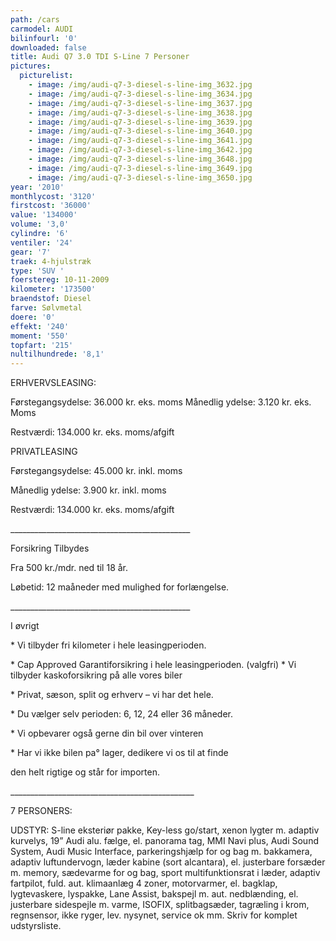 ```yaml
---
path: /cars
carmodel: AUDI
bilinfourl: '0'
downloaded: false
title: Audi Q7 3.0 TDI S-Line 7 Personer
pictures:
  picturelist:
    - image: /img/audi-q7-3-diesel-s-line-img_3632.jpg
    - image: /img/audi-q7-3-diesel-s-line-img_3634.jpg
    - image: /img/audi-q7-3-diesel-s-line-img_3637.jpg
    - image: /img/audi-q7-3-diesel-s-line-img_3638.jpg
    - image: /img/audi-q7-3-diesel-s-line-img_3639.jpg
    - image: /img/audi-q7-3-diesel-s-line-img_3640.jpg
    - image: /img/audi-q7-3-diesel-s-line-img_3641.jpg
    - image: /img/audi-q7-3-diesel-s-line-img_3642.jpg
    - image: /img/audi-q7-3-diesel-s-line-img_3648.jpg
    - image: /img/audi-q7-3-diesel-s-line-img_3649.jpg
    - image: /img/audi-q7-3-diesel-s-line-img_3650.jpg
year: '2010'
monthlycost: '3120'
firstcost: '36000'
value: '134000'
volume: '3,0'
cylindre: '6'
ventiler: '24'
gear: '7'
traek: 4-hjulstræk
type: 'SUV '
foerstereg: 10-11-2009
kilometer: '173500'
braendstof: Diesel
farve: Sølvmetal
doere: '0'
effekt: '240'
moment: '550'
topfart: '215'
nultilhundrede: '8,1'
---
```

ERHVERVSLEASING:

Førstegangsydelse: 36.000 kr. eks. moms Månedlig ydelse: 3.120 kr. eks. Moms

Restværdi: 134.000 kr. eks. moms/afgift



PRIVATLEASING

Førstegangsydelse: 45.000 kr. inkl. moms

Månedlig ydelse: 3.900 kr. inkl. moms

Restværdi: 134.000 kr. eks. moms/afgift

\_\_\_\_\_\_\_\_\_\_\_\_\_\_\_\_\_\_\_\_\_\_\_\_\_\_\_\_\_\_\_\_\_\_\_\_\_\_\_\_\_\_\_\__

Forsikring Tilbydes

Fra 500 kr./mdr. ned til 18 år.

Løbetid: 12 maåneder med mulighed for forlængelse.

\_\_\_\_\_\_\_\_\_\_\_\_\_\_\_\_\_\_\_\_\_\_\_\_\_\_\_\_\_\_\_\_\_\_\_\_\_\_\_\_\_\_\_\__

I øvrigt

\* Vi tilbyder fri kilometer i hele leasingperioden.

\* Cap Approved Garantiforsikring i hele leasingperioden. (valgfri) \* Vi tilbyder kaskoforsikring på alle vores biler

\* Privat, sæson, split og erhverv – vi har det hele.

\* Du vælger selv perioden: 6, 12, 24 eller 36 måneder.

\* Vi opbevarer også gerne din bil over vinteren

\* Har vi ikke bilen pa° lager, dedikere vi os til at finde

den helt rigtige og står for importen.

\_\_\_\_\_\_\_\_\_\_\_\_\_\_\_\_\_\_\_\_\_\_\_\_\_\_\_\_\_\_\_\_\_\_\_\_\_\_\_\_\_\_\_\_\_\_

7 PERSONERS:

UDSTYR: S-line eksteriør pakke, Key-less go/start, xenon lygter m. adaptiv kurvelys, 19” Audi alu. fælge, el. panorama tag, MMI Navi plus, Audi Sound System, Audi Music Interface, parkeringshjælp for og bag m. bakkamera, adaptiv luftundervogn, læder kabine (sort alcantara), el. justerbare forsæder m. memory, sædevarme for og bag, sport multifunktionsrat i læder, adaptiv fartpilot, fuld. aut. klimaanlæg 4 zoner, motorvarmer, el. bagklap, lygtevaskere, lyspakke, Lane Assist, bakspejl m. aut. nedblænding, el. justerbare sidespejle m. varme, ISOFIX, splitbagsæder, tagræling i krom, regnsensor, ikke ryger, lev. nysynet, service ok mm. Skriv for komplet udstyrsliste.
